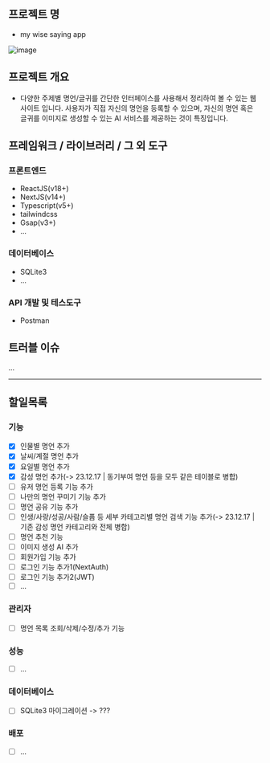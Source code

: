 ## 프로젝트 명
- my wise saying app

 ![image](https://github.com/youngwan2/wise-saying/assets/107159871/42dedbca-790b-48d9-86db-200db6c21069)


## 프로젝트 개요
- 다양한 주제별 명언/글귀를 간단한 인터페이스를 사용해서 정리하여 볼 수 있는 웹 사이트 입니다. 사용자가 직접 자신의 명언을 등록할 수 있으며, 자신의 명언 혹은 글귀를 이미지로 생성할 수 있는 AI 서비스를 제공하는 것이 특징입니다.


## 프레임워크 / 라이브러리 / 그 외 도구
### 프론트엔드
- ReactJS(v18+)
- NextJS(v14+)
- Typescript(v5+)
- tailwindcss
- Gsap(v3+)
- ...

### 데이터베이스
- SQLite3
- ...

### API 개발 및 테스도구
- Postman

## 트러블 이슈
...

---
## 할일목록
### 기능
- [x] 인물별 명언 추가
- [x] 날씨/계절 명언 추가
- [x] 요일별 명언 추가
- [x] 감성 명언 추가(-> 23.12.17  | 동기부여 명언 등을 모두 같은 테이블로 병합)
- [ ] 유저 명언 등록 기능 추가
- [ ] 나만의 명언 꾸미기 기능 추가
- [ ] 명언 공유 기능 추가
- [ ] 인생/사랑/성공/사람/슬픔 등 세부 카테고리별 명언 검색 기능 추가(-> 23.12.17  | 기존 감성 명언 카테고리와 전체 병합)
- [ ] 명언 추천 기능
- [ ] 이미지 생성 AI 추가
- [ ] 회원가입 기능 추가
- [ ] 로그인 기능 추가1(NextAuth)
- [ ] 로그인 기능 추가2(JWT)
- [ ] ...

### 관리자
- [ ] 명언 목록 조회/삭제/수정/추가 기능

### 성능
- [ ] ...

### 데이터베이스
- [ ] SQLite3 마이그레이션 -> ???



### 배포
- [ ] ...

